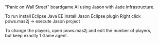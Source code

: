 "Panic on Wall Street" boardgame AI using Jason with Jade infrastructure.

To run install Eclipse Java EE
Install Jason Eclipse plugin
Right click pows.mas2j -> execute Jason project

To change the players, open pows.mas2j and edit the number of players, but keep exactly 1 Game agent.